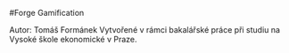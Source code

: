 #Forge Gamification

Autor: Tomáš Formánek
Vytvořené v rámci bakalářské práce při studiu na Vysoké škole ekonomické v Praze.